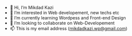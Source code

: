 - 👋 Hi, I’m Mikdad Kazi
- 👀 I’m interested in Web developement, new techs etc
- 🌱 I’m currently learning Wordpess and Front-end Design
- 💞️ I’m looking to collaborate on Web-Developement
- 📫 This is my email address (mikdadkazi.wp@gmail.com)

<!---
mikdadqadi-wp/mikdadqadi-wp is a ✨ special ✨ repository because its `README.md` (this file) appears on your GitHub profile.
You can click the Preview link to take a look at your changes.
--->
